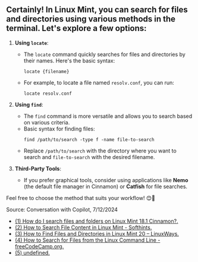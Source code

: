 ## Certainly! In **Linux Mint**, you can search for files and directories using various methods in the terminal. Let's explore a few options:

1. **Using `locate`**:
   - The `locate` command quickly searches for files and directories by their names. Here's the basic syntax:
     ```
     locate {filename}
     ```
   - For example, to locate a file named `resolv.conf`, you can run:
     ```
     locate resolv.conf
     ```

2. **Using `find`**:
   - The `find` command is more versatile and allows you to search based on various criteria.
   - Basic syntax for finding files:
     ```
     find /path/to/search -type f -name file-to-search
     ```
   - Replace `/path/to/search` with the directory where you want to search and `file-to-search` with the desired filename.

3. **Third-Party Tools**:
   - If you prefer graphical tools, consider using applications like **Nemo** (the default file manager in Cinnamon) or **Catfish** for file searches.

Feel free to choose the method that suits your workflow! 😊🚀

Source: Conversation with Copilot, 7/12/2024
- [(1) How do I search files and folders on Linux Mint 18.1 Cinnamon?.](https://unix.stackexchange.com/questions/343172/how-do-i-search-files-and-folders-on-linux-mint-18-1-cinnamon.)
- [(2) How to Search File Content in Linux Mint - Softhints.](https://softhints.com/how-to-search-file-content-in-linux-mint/.)
- [(3) How to Find Files and Directories in Linux Mint 20 – LinuxWays.](https://linuxways.net/mint/how-to-find-files-and-directories-in-linux-mint-20/.)
- [(4) How to Search for Files from the Linux Command Line - freeCodeCamp.org.](https://www.freecodecamp.org/news/how-to-search-for-files-from-the-linux-command-line/.)
- [(5) undefined.](https://itsfoss.com/tiny-features-linux-mint-cinnamon/.)